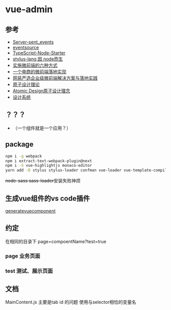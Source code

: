 # vue-admin

## 参考

- [Server-sent_events](https://developer.mozilla.org/en-US/docs/Web/API/Server-sent_events#Tools)
- [eventsource](https://github.com/EventSource/eventsource)
- [TypeScript-Node-Starter](https://github.com/microsoft/TypeScript-Node-Starter)
- [stylus-lang 因 node而生](http://stylus-lang.com/)
- [实施微前端的六种方式](https://segmentfault.com/a/1190000015566927)
- [一个电商的微前端落地实现](https://www.jianshu.com/p/81272689a134)
- [网易严选企业级微前端解决方案与落地实践](https://mp.weixin.qq.com/s/x2N-Y5xZV-XbrqxDT_wLKA)
- [原子设计理论](https://www.uisdc.com/atomic-design-theory)
- [Atomic Design原子设计理念](http://www.woshipm.com/pd/728887.html)
- [设计系统](https://zhuanlan.zhihu.com/p/33345487)

## ？？？

- （一个组件就是一个应用？）

## package

``` bash
npm i -g webpack
npm i extract-text-webpack-plugin@next
npm i -S vue-highlightjs monaco-editor
yarn add -D stylus stylus-loader confman vue-loader vue-template-compiler stylus stylus-loader postcss-loader postcss-flexbugs-fixes

```

~~node-sass sass-loader~~安装失败神烦

## 生成vue组件的vs code插件

[generatevuecomponent](https://marketplace.visualstudio.com/items?itemName=ShoneSingLone.generatevuecomponent)

## 约定

在相同的目录下
page=compoentName?test=true

### page 业务页面

### test 测试、展示页面

## 文档

MainContent.js 主要是tab id 的问题 使用与selector相恰的变量名
